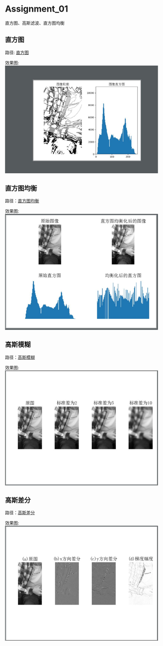 # Assignment_01
直方图、高斯滤波、直方图均衡

## 直方图
  
  
路径: [直方图](https://github.com/Heured/Assignment_01/blob/master/codes/zhiFangtu.py)  

效果图:  
![](https://github.com/Heured/Assignment_01/blob/master/imgs/Zft.JPG)
  
## 直方图均衡
  
  
路径：[直方图均衡](https://github.com/Heured/Assignment_01/blob/master/codes/zhiFangtuJunheng.py)

效果图:  
![](https://github.com/Heured/Assignment_01/blob/master/imgs/ZftJh.JPG)
  
## 高斯模糊
  
  
路径：[高斯模糊](https://github.com/Heured/Assignment_01/blob/master/codes/gaoSiMoHu.py) 

效果图:  
![](https://github.com/Heured/Assignment_01/blob/master/imgs/GaoSi_mohu.JPG)
  
## 高斯差分
  
  
路径：[高斯差分](https://github.com/Heured/Assignment_01/blob/master/codes/gaoSiChaFen.py) 

效果图:  
![](https://github.com/Heured/Assignment_01/blob/master/imgs/GaoSi_chafen.JPG)
  
  
